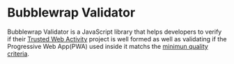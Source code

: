 <!---

  Copyright 2019 Google Inc. All Rights Reserved.
 
   Licensed under the Apache License, Version 2.0 (the "License");
   you may not use this file except in compliance with the License.
   You may obtain a copy of the License at
 
       http://www.apache.org/licenses/LICENSE-2.0
 
   Unless required by applicable law or agreed to in writing, software
   distributed under the License is distributed on an "AS IS" BASIS,
   WITHOUT WARRANTIES OR CONDITIONS OF ANY KIND, either express or implied.
   See the License for the specific language governing permissions and
   limitations under the License.
-->
# Bubblewrap Validator

Bubblewrap Validator is a JavaScript library that helps developers to verify if their
[Trusted Web Activity][1] project is well formed as well as validating if the Progressive Web
App(PWA) used inside it matchs the [minimun quality criteria][2].

[1]: https://developers.google.com/web/android/trusted-web-activity/
[2]: https://web.dev/using-a-pwa-in-your-android-app/#quality-criteria
